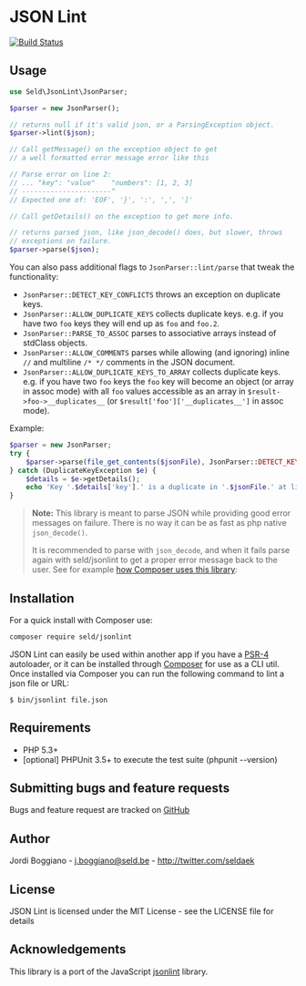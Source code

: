 JSON Lint
=========

[![Build Status](https://github.com/Seldaek/jsonlint/actions/workflows/continuous-integration.yml/badge.svg)](https://github.com/Seldaek/jsonlint/actions/workflows/continuous-integration.yml)

Usage
-----

```php
use Seld\JsonLint\JsonParser;

$parser = new JsonParser();

// returns null if it's valid json, or a ParsingException object.
$parser->lint($json);

// Call getMessage() on the exception object to get
// a well formatted error message error like this

// Parse error on line 2:
// ... "key": "value"    "numbers": [1, 2, 3]
// ----------------------^
// Expected one of: 'EOF', '}', ':', ',', ']'

// Call getDetails() on the exception to get more info.

// returns parsed json, like json_decode() does, but slower, throws
// exceptions on failure.
$parser->parse($json);
```

You can also pass additional flags to `JsonParser::lint/parse` that tweak the functionality:

- `JsonParser::DETECT_KEY_CONFLICTS` throws an exception on duplicate keys.
- `JsonParser::ALLOW_DUPLICATE_KEYS` collects duplicate keys. e.g. if you have two `foo` keys they will end up as `foo` and `foo.2`.
- `JsonParser::PARSE_TO_ASSOC` parses to associative arrays instead of stdClass objects.
- `JsonParser::ALLOW_COMMENTS` parses while allowing (and ignoring) inline `//` and multiline `/* */` comments in the JSON document.
- `JsonParser::ALLOW_DUPLICATE_KEYS_TO_ARRAY` collects duplicate keys. e.g. if you have two `foo` keys the `foo` key will become an object (or array in assoc mode) with all `foo` values accessible as an array in `$result->foo->__duplicates__` (or `$result['foo']['__duplicates__']` in assoc mode).

Example:

```php
$parser = new JsonParser;
try {
    $parser->parse(file_get_contents($jsonFile), JsonParser::DETECT_KEY_CONFLICTS);
} catch (DuplicateKeyException $e) {
    $details = $e->getDetails();
    echo 'Key '.$details['key'].' is a duplicate in '.$jsonFile.' at line '.$details['line'];
}
```

> **Note:** This library is meant to parse JSON while providing good error messages on failure. There is no way it can be as fast as php native `json_decode()`.
>
> It is recommended to parse with `json_decode`, and when it fails parse again with seld/jsonlint to get a proper error message back to the user. See for example [how Composer uses this library](https://github.com/composer/composer/blob/56edd53046fd697d32b2fd2fbaf45af5d7951671/src/Composer/Json/JsonFile.php#L283-L318):


Installation
------------

For a quick install with Composer use:

```bash
composer require seld/jsonlint
```

JSON Lint can easily be used within another app if you have a
[PSR-4](https://github.com/php-fig/fig-standards/blob/master/accepted/PSR-4-autoloader.md)
autoloader, or it can be installed through [Composer](https://getcomposer.org/)
for use as a CLI util.
Once installed via Composer you can run the following command to lint a json file or URL:

    $ bin/jsonlint file.json

Requirements
------------

- PHP 5.3+
- [optional] PHPUnit 3.5+ to execute the test suite (phpunit --version)

Submitting bugs and feature requests
------------------------------------

Bugs and feature request are tracked on [GitHub](https://github.com/Seldaek/jsonlint/issues)

Author
------

Jordi Boggiano - <j.boggiano@seld.be> - <http://twitter.com/seldaek>

License
-------

JSON Lint is licensed under the MIT License - see the LICENSE file for details

Acknowledgements
----------------

This library is a port of the JavaScript [jsonlint](https://github.com/zaach/jsonlint) library.
